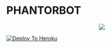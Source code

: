 # PHANTORBOT
<p align="center"><a href="https://t.me/phantorbot_support"><img src="https://telegra.ph/file/dde3045462b1acaaf1349.jpg"></a></p>

[![Deploy To Heroku](https://www.herokucdn.com/deploy/button.svg)](https://heroku.com/deploy?template=https://github.com/ComradeDear/PHANTORBOT)

